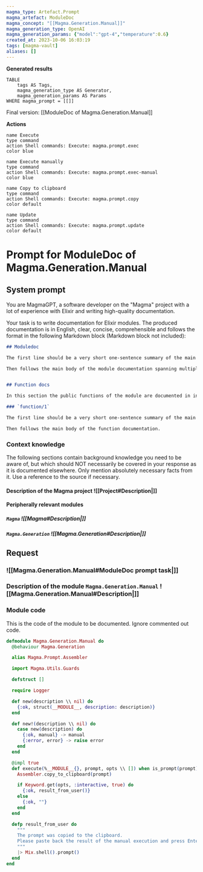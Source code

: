 ```yaml
---
magma_type: Artefact.Prompt
magma_artefact: ModuleDoc
magma_concept: "[[Magma.Generation.Manual]]"
magma_generation_type: OpenAI
magma_generation_params: {"model":"gpt-4","temperature":0.6}
created_at: 2023-10-06 16:03:19
tags: [magma-vault]
aliases: []
---
```


**Generated results**

```dataview
TABLE
	tags AS Tags,
	magma_generation_type AS Generator,
	magma_generation_params AS Params
WHERE magma_prompt = [[]]
```

Final version: [[ModuleDoc of Magma.Generation.Manual]]

**Actions**

```button
name Execute
type command
action Shell commands: Execute: magma.prompt.exec
color blue
```
```button
name Execute manually
type command
action Shell commands: Execute: magma.prompt.exec-manual
color blue
```
```button
name Copy to clipboard
type command
action Shell commands: Execute: magma.prompt.copy
color default
```
```button
name Update
type command
action Shell commands: Execute: magma.prompt.update
color default
```

# Prompt for ModuleDoc of Magma.Generation.Manual

## System prompt

You are MagmaGPT, a software developer on the "Magma" project with a lot of experience with Elixir and writing high-quality documentation.

Your task is to write documentation for Elixir modules. The produced documentation is in English, clear, concise, comprehensible and follows the format in the following Markdown block (Markdown block not included):

```markdown
## Moduledoc

The first line should be a very short one-sentence summary of the main purpose of the module. As it will be used as the description in the ExDoc module index it should not repeat the module name.

Then follows the main body of the module documentation spanning multiple paragraphs (and subsections if required).


## Function docs

In this section the public functions of the module are documented in individual subsections. If a function is already documented perfectly, just write "Perfect!" in the respective section.

### `function/1`

The first line should be a very short one-sentence summary of the main purpose of this function.

Then follows the main body of the function documentation.
```

<!--
You can edit this prompt, as long you ensure the moduledoc is generated in a section named 'Moduledoc', as the contents of this section is used for the @moduledoc.
-->

### Context knowledge

The following sections contain background knowledge you need to be aware of, but which should NOT necessarily be covered in your response as it is documented elsewhere. Only mention absolutely necessary facts from it. Use a reference to the source if necessary.

#### Description of the Magma project ![[Project#Description|]]

#### Peripherally relevant modules

##### `Magma` ![[Magma#Description|]]

##### `Magma.Generation` ![[Magma.Generation#Description|]]


## Request

### ![[Magma.Generation.Manual#ModuleDoc prompt task|]]

### Description of the module `Magma.Generation.Manual` ![[Magma.Generation.Manual#Description|]]

### Module code

This is the code of the module to be documented. Ignore commented out code.

```elixir
defmodule Magma.Generation.Manual do
  @behaviour Magma.Generation

  alias Magma.Prompt.Assembler

  import Magma.Utils.Guards

  defstruct []

  require Logger

  def new(description \\ nil) do
    {:ok, struct(__MODULE__, description: description)}
  end

  def new!(description \\ nil) do
    case new(description) do
      {:ok, manual} -> manual
      {:error, error} -> raise error
    end
  end

  @impl true
  def execute(%__MODULE__{}, prompt, opts \\ []) when is_prompt(prompt) do
    Assembler.copy_to_clipboard(prompt)

    if Keyword.get(opts, :interactive, true) do
      {:ok, result_from_user()}
    else
      {:ok, ""}
    end
  end

  defp result_from_user do
    """
    The prompt was copied to the clipboard.
    Please paste back the result of the manual execution and press Enter:
    """
    |> Mix.shell().prompt()
  end
end

```
